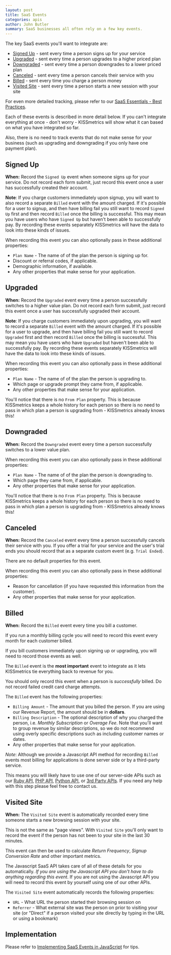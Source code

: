 ```yaml
---
layout: post
title: SaaS Events
categories: apis
author: John Butler
summary: SaaS businesses all often rely on a few key events.
---
```

The key SaaS events you'll want to integrate are:

* [Signed Up](#signed-up) - sent every time a person signs up for your service
* [Upgraded](#upgraded) - sent every time a person upgrades to a higher priced plan
* [Downgraded](#downgraded) - sent every time a person downgrades to a lower priced plan
* [Canceled](#canceled) - sent every time a person cancels their service with you
* [Billed](#billed) - sent every time you charge a person money
* [Visited Site](#visited-site) - sent every time a person starts a new session with your site

For even more detailed tracking, please refer to our [SaaS Essentials - Best Practices][saas].

Each of these events is described in more detail below. If you can't integrate everything at once - don't worry - KISSmetrics will show what it can based on what you have integrated so far. 

Also, there is no need to track events that do not make sense for your business (such as upgrading and downgrading if you only have one payment plan).

## Signed Up

**When:** Record the `Signed Up` event when someone signs up for your service. Do not record each form submit, just record this event once a user has successfully created their account.

**Note**: If you charge customers immediately upon signup, you will want to also record a separate `Billed` event with the amount charged. If it's possible for a user to signup, and then have billing fail you still want to record `Signed Up` first and then record `Billed` once the billing is successful. This may mean you have users who have `Signed Up` but haven't been able to successfully pay. By recording these events separately KISSmetrics will have the data to look into these kinds of issues.

When recording this event you can also optionally pass in these additional properties:

* `Plan Name` - The name of of the plan the person is signing up for.
* Discount or referral codes, if applicable.
* Demographic information, if available.
* Any other properties that make sense for your application.


## Upgraded

**When:** Record the `Upgraded` event every time a person successfully switches to a higher value plan.  Do not record each form submit, just record this event once a user has successfully upgraded their account.

**Note**: If you charge customers immediately upon upgrading, you will want to record a separate `Billed` event with the amount charged. If it's possible for a user to upgrade, and then have billing fail you still want to record `Upgraded` first and then record `Billed` once the billing is successful. This may mean you have users who have `Upgraded` but haven't been able to successfully pay. By recording these events separately KISSmetrics will have the data to look into these kinds of issues.

When recording this event you can also optionally pass in these additional properties:

* `Plan Name` - The name of of the plan the person is upgrading to.
* Which page or upgrade prompt they came from, if applicable.
* Any other properties that make sense for your application.

You'll notice that there is no `From Plan` property. This is because KISSmetrics keeps a whole history for each person so there is no need to pass in which plan a person is upgrading from - KISSmetrics already knows this!

## Downgraded

**When:** Record the `Downgraded` event every time a person successfully switches to a lower value plan. 

When recording this event you can also optionally pass in these additional properties:

* `Plan Name` - The name of of the plan the person is downgrading to.
* Which page they came from, if applicable.
* Any other properties that make sense for your application.

You'll notice that there is no `From Plan` property. This is because KISSmetrics keeps a whole history for each person so there is no need to pass in which plan a person is upgrading from - KISSmetrics already knows this!

## Canceled

**When:** Record the `Canceled` event every time a person successfully cancels their service with you. If you offer a trial for your service and the user's trial ends you should record that as a separate custom event (e.g. `Trial Ended`).

There are no default properties for this event.

When recording this event you can also optionally pass in these additional properties:

* Reason for cancellation (if you have requested this information from the customer).
* Any other properties that make sense for your application.

## Billed

**When:** Record the `Billed` event every time you bill a customer. 

If you run a monthly billing cycle you will need to record this event every month for each customer billed. 

If you bill customers immediately upon signing up or upgrading, you will need to record those events as well. 

The `Billed` event is the **most important** event to integrate as it lets KISSmetrics tie everything back to revenue for you.

You should only record this event when a person is *successfully* billed. Do not record failed credit card charge attempts. 

The `Billed` event has the following properties:

* `Billing Amount` - The amount that you billed the person. If you are using our Revenue Report, the amount should be in **dollars**.
* `Billing Description` - The optional description of why you charged the person, i.e. *Monthly Subscription* or *Overage Fee*.  Note that you'll want to group revenue by similar descriptions, so we do not recommend using overly specific descriptions such as including customer names or dates.
* Any other properties that make sense for your application.

*Note*: Although we provide a Javascript API method for recording `Billed` events most billing for applications is done server side or by a third-party service. 

This means you will likely have to use one of our server-side APIs such as our [Ruby API][ruby], [PHP API][php], [Python API][python], or [3rd Party APIs][other]. If you need any help with this step please feel free to contact us.

## Visited Site

**When:** The `Visited Site` event is automatically recorded every time someone starts a new browsing session with your site. 

This is not the same as "page views". With `Visited Site` you'll only want to record the event if the person has not been to your site in the last 30 minutes. 

This event can then be used to calculate *Return Frequency*, *Signup Conversion Rate* and other important metrics. 

The Javascript SaaS API takes care of all of these details for you automatically. *If you are using the Javascript API you don't have to do anything regarding this event*. If you are not using the Javascript API you will need to record this event by yourself using one of our other APIs.

The `Visited Site` event automatically records the following properties:

* `URL` - What URL the person started their browsing session on
* `Referrer` - What external site was the person on prior to visiting your site (or "Direct" if a person visited your site directly by typing in the URL or using a bookmark)

## Implementation

Please refer to [Implementing SaaS Events in JavaScript][saas-implementation] for tips.

[saas-implementation]: /apis/saas_javascript
[saas]: /best-practices/saas-essentials
[ruby]: /apis/ruby
[php]: /apis/php
[python]: /apis/python
[other]: /apis/other